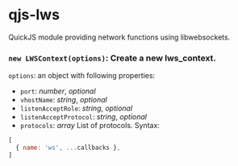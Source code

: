 # qjs-lws

QuickJS module providing network functions using libwebsockets.

### `new LWSContext(options)`: Create a new lws_context.
`options`: an object with following properties:
- `port`: *number*, *optional*
- `vhostName`: *string*, *optional*
- `listenAcceptRole`: *string*, *optional*
- `listenAcceptProtocol`: *string*, *optional*
- `protocols`: *array*
   List of protocols. Syntax:
```javascript
[  
  { name: 'ws', ...callbacks },
]
```
